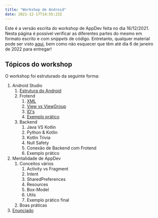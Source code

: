 ```yaml
---
title: "Workshop de Android"
date: 2021-12-17T14:55:23Z
---
```


Este é a versão escrita do workshop de AppDev feita no dia 16/12/2021. 
Nesta página é possível verificar as diferentes partes do mesmo em formato escrito e com *snippets* de código.
Entretanto, qualquer material pode ser visto [aqui](https://drive.google.com/drive/folders/1CCDfb7o79b6eR-xim18rZ4XgxLRkmvN8?usp=sharing), bem como não esquecer que têm até dia 6 de janeiro de 2022 para entregar!

## Tópicos do workshop
O workshop foi estruturado da seguinte forma:
1. Android Studio
   1. [Estrutura do Android](../estrutura)
   2. Frotend
      1. [XML](../xml)
      2. [View vs ViewGroup](../view_viewgroup)
      3. [ID's](../id)
      4. [Exemplo prático](../exemplo_frotend)
   3. Backend
      1. Java VS Kotlin
      2. Python & Kotlin
      3. Kotlin Trivia
      4. Null Safety
      5. Conexão de Backend com Frotend
      6. Exemplo prático
2. Mentalidade de AppDev
   1. Conceitos vários
      1. Activity vs Fragment
      2. Intent
      3. SharedPreferences
      4. Resources
      5. Box-Model
      6. Utils
      7. Exemplo prático final
   2. Boas práticas
3. [Enunciado](../../general/enunciado)